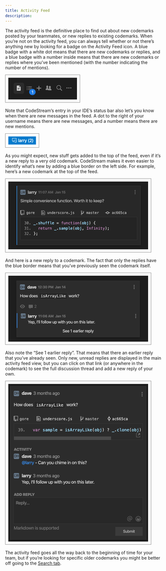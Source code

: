 ```yaml
---
title: Activity Feed
description: 
---
```


The activity feed is the definitive place to find out about new codemarks posted
by your teammates, or new replies to existing codemarks. When you’re not on the
activity feed, you can always tell whether or not there’s anything new by
looking for a badge on the Activity Feed icon. A blue badge with a white dot
means that there are new codemarks or replies, and a blue badge with a number
inside means that there are new codemarks or replies where you’ve been mentioned
(with the number indicating the number of mentions).

![Activity Feed Badge](../assets/images/ActivityFeedWithBadge.png)

Note that CodeStream’s entry in your IDE’s status bar also let’s you know when
there are new messages in the feed. A dot to the right of your username means
there are new messages, and a number means there are new mentions.

![Status Bar](../assets/images/StatusBarWithMentions.png)

As you might expect, new stuff gets added to the top of the feed, even if it’s a
new reply to a very old codemark. CodeStream makes it even easier to identify
what’s new by adding a blue border on the left side. For example, here’s a new
codemark at the top of the feed.

![New Codemark in Feed](../assets/images/ActivityFeed-NewCodemark.png)

And here is a new reply to a codemark. The fact that only the replies have the
blue border means that you’ve previously seen the codemark itself.

![New Replies in Feed](../assets/images/ActivityFeed-NewOldReplies.png)

Also note the “See 1 earlier reply”. That means that there an earlier reply that
you’ve already seen. Only new, unread replies are displayed in the main activity
feed view, but you can click on that link (or anywhere in the codemark) to see
the full discussion thread and add a new reply of your own.

![Expanded Codemark](../assets/images/CodemarkViewWithReplies1.png)

The activity feed goes all the way back to the beginning of time for your team,
but if you’re looking for specific older codemarks you might be better off going
to the [Search tab](filter-and-search).
